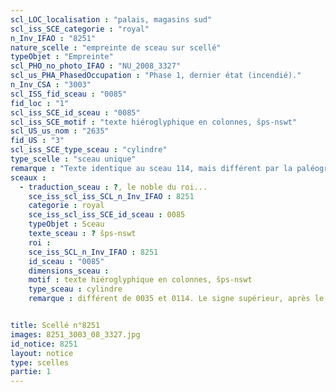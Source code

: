 ```yaml
---
scl_LOC_localisation : "palais, magasins sud"
scl_iss_SCE_categorie : "royal"
n_Inv_IFAO : "8251"
nature_scelle : "empreinte de sceau sur scellé"
typeObjet : "Empreinte"
scl_PHO_no_photo_IFAO : "NU_2008_3327"
scl_us_PHA_PhasedOccupation : "Phase 1, dernier état (incendié)."
n_Inv_CSA : "3003"
scl_ISS_fid_sceau : "0085"
fid_loc : "1"
scl_iss_SCE_id_sceau : "0085"
scl_iss_SCE_motif : "texte hiéroglyphique en colonnes, šps-nswt"
scl_US_us_nom : "2635"
fid_US : "3"
scl_iss_SCE_type_sceau : "cylindre"
type_scelle : "sceau unique"
remarque : "Texte identique au sceau 114, mais différent par la paléographie."
sceaux :
  - traduction_sceau : ?, le noble du roi...
    sce_iss_scl_iss_SCL_n_Inv_IFAO : 8251
    categorie : royal
    sce_iss_scl_iss_SCE_id_sceau : 0085
    typeObjet : Sceau
    texte_sceau : ? šps-nswt
    roi : 
    sce_iss_SCL_n_Inv_IFAO : 8251
    id_sceau : "0085"
    dimensions_sceau : 
    motif : texte hiéroglyphique en colonnes, šps-nswt
    type_sceau : cylindre
    remarque : différent de 0035 et 0114. Le signe supérieur, après le t, est indistinct. Dans les autres sceaux au même titre, šps-nswt est toujours le premier mot de la colonne.


title: Scellé n°8251
images: 8251_3003_08_3327.jpg
id_notice: 8251
layout: notice
type: scelles
partie: 1
---
```

